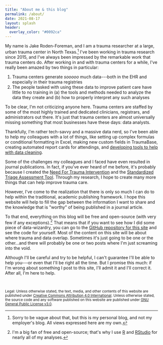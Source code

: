 ```yaml
---
title: "About me & this blog"
permalink: /about/
date: 2021-08-17
layout: splash
header:
  overlay_color: "#0092ca"
---
```



My name is Jake Roden-Foreman, and I am a trauma researcher at a large, urban trauma center in North Texas.[^1]  I've been working in trauma research since 2015, and I've always been impressed by the remarkable work that trauma centers do.  After working in and with trauma centers for a while, I've really been amazed by two things in particular:  

 1. Trauma centers generate *sooooo* much data---both in the EHR and especially in their trauma registries
 2. The people tasked with using these data to improve patient care have little to no training in (a) the tools and methods needed to analyze the data they create and (b) how to properly interpret any such analyses 

To be clear, I'm not criticizing anyone here. Trauma centers are staffed by some of the most highly trained and dedicated clinicians, registrars, and administrators out there. It's just that trauma centers are almost universally missing something that most businesses have these days: data analysts.


Thankfully, I'm rather tech-savvy and a massive data nerd, so I've been able to help my colleagues with a lot of things, like setting up complex formulas or conditional formatting in Excel, making new custom fields in TraumaBase, creating automated report cards for attendings, and [developing tools to help with data cleaning](http://dx.doi.org/10.13140/RG.2.1.3847.8962). 


Some of the challenges my colleagues and I faced have even resulted in journal publications.  In fact, if you've ever heard of me before, it's probably because I created the [Need For Trauma Intervention](https://doi.org/10.1097/jtn.0000000000000283) and the [Standardized Triage Assessment Tool](https://doi.org/10.1097/ta.0000000000001814).  Through my research, I hope to create many more things that can help improve trauma care.  




However, I've come to the realization that there is only so much I can do to help within the traditional, academic publishing framework.  I hope this website will help to fill the gap between the information I want to share and the knowledge that is "worthy" of being published in a journal article.



To that end, everything on this blog will be free and open-source (with very few if any exceptions).[^2] That means that if you want to see how I did some piece of data-wizardry, you can go to the [GitHub repository for this site](https://github.com/traumadata/traumadata.github.io) and see the code for yourself.  Most of the content on this site will be about where trauma and data overlap.  Sometimes it's just going to be one or the other...and there will probably be one or two posts where I'm just screaming into the void.  


Although I'll be careful and try to be helpful, I can't guarantee I'll be able to help you---or even that I'll be right all the time.  But I promise this much: if I'm wrong about something I post to this site, I'll admit it and I'll correct it. After all, I'm here to help.


<br>



<small>Legal: Unless otherwise stated, the text, media, and other contents of this website are published under [Creative Commons Attribution 4.0 International](https://creativecommons.org/licenses/by/4.0/). Unless otherwise stated, the source code and any software published on this website are published under [GNU General Public License v3.0](https://www.gnu.org/licenses/gpl-3.0.txt).</small>




[^1]: Sorry to be vague about that, but this is my personal blog, and not my employer's blog. All views expressed here are my own.  
[^2]: I'm a big fan of free and open-source; that's why I use [R](https://www.r-project.org/) and [RStudio](https://www.rstudio.com/) for nearly all of my analyses.